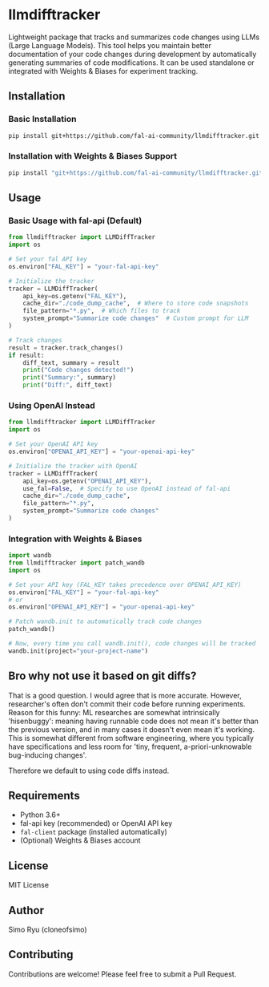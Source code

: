 # llmdifftracker

Lightweight package that tracks and summarizes code changes using LLMs (Large Language Models). This tool helps you maintain better documentation of your code changes during development by automatically generating summaries of code modifications. It can be used standalone or integrated with Weights & Biases for experiment tracking.

## Installation

### Basic Installation
```bash
pip install git+https://github.com/fal-ai-community/llmdifftracker.git
```

### Installation with Weights & Biases Support
```bash
pip install "git+https://github.com/fal-ai-community/llmdifftracker.git#egg=llmdifftracker[wandb]"
```

## Usage

### Basic Usage with fal-api (Default)

```python
from llmdifftracker import LLMDiffTracker
import os

# Set your fal API key
os.environ["FAL_KEY"] = "your-fal-api-key"

# Initialize the tracker
tracker = LLMDiffTracker(
    api_key=os.getenv("FAL_KEY"),
    cache_dir="./code_dump_cache",  # Where to store code snapshots
    file_pattern="*.py",  # Which files to track
    system_prompt="Summarize code changes"  # Custom prompt for LLM
)

# Track changes
result = tracker.track_changes()
if result:
    diff_text, summary = result
    print("Code changes detected!")
    print("Summary:", summary)
    print("Diff:", diff_text)
```

### Using OpenAI Instead

```python
from llmdifftracker import LLMDiffTracker
import os

# Set your OpenAI API key
os.environ["OPENAI_API_KEY"] = "your-openai-api-key"

# Initialize the tracker with OpenAI
tracker = LLMDiffTracker(
    api_key=os.getenv("OPENAI_API_KEY"),
    use_fal=False,  # Specify to use OpenAI instead of fal-api
    cache_dir="./code_dump_cache",
    file_pattern="*.py",
    system_prompt="Summarize code changes"
)
```

### Integration with Weights & Biases

```python
import wandb
from llmdifftracker import patch_wandb
import os

# Set your API key (FAL_KEY takes precedence over OPENAI_API_KEY)
os.environ["FAL_KEY"] = "your-fal-api-key"
# or
os.environ["OPENAI_API_KEY"] = "your-openai-api-key"

# Patch wandb.init to automatically track code changes
patch_wandb()

# Now, every time you call wandb.init(), code changes will be tracked
wandb.init(project="your-project-name")
```

## Bro why not use it based on git diffs?

That is a good question. I would agree that is more accurate. However, researcher's often don't commit their code before running experiments. Reason for this funny: ML researches are somewhat intrinsically 'hisenbuggy': meaning having runnable code does not mean it's better than the previous version, and in many cases it doesn't even mean it's working. This is somewhat different from software engineering, where you typically have specifications and less room for 'tiny, frequent, a-priori-unknowable bug-inducing changes'.

Therefore we default to using code diffs instead.


## Requirements

- Python 3.6+
- fal-api key (recommended) or OpenAI API key
- `fal-client` package (installed automatically)
- (Optional) Weights & Biases account

## License

MIT License

## Author

Simo Ryu (cloneofsimo)

## Contributing

Contributions are welcome! Please feel free to submit a Pull Request. 
